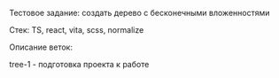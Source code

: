 Тестовое задание: создать дерево с бесконечными вложенностями  

Стек: TS, react, vita, scss, normalize  

Описание веток:  

tree-1 - подготовка проекта к работе


